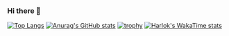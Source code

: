 ### Hi there 👋

<!--
**SmartGecko44/SmartGecko44** is a ✨ _special_ ✨ repository because its `README.md` (this file) appears on your GitHub profile.

Here are some ideas to get you started:

- 🔭 I’m currently working on ...
- 🌱 I’m currently learning ...
- 👯 I’m looking to collaborate on ...
- 🤔 I’m looking for help with ...
- 💬 Ask me about ...
- 📫 How to reach me: ...
- 😄 Pronouns: ...
- ⚡ Fun fact: ...
-->

[![Top Langs](https://github-readme-stats.vercel.app/api/top-langs/?username=smartgecko44&theme=jolly)](https://github.com/anuraghazra/github-readme-stats) [![Anurag's GitHub stats](https://github-readme-stats.vercel.app/api?username=smartgecko44&theme=jolly)](https://github.com/anuraghazra/github-readme-stats)
[![trophy](https://github-profile-trophy.vercel.app/?username=smartgecko44&theme=onedark)](https://github.com/ryo-ma/github-profile-trophy)
[![Harlok's WakaTime stats](https://github-readme-stats.vercel.app/api/wakatime?username=Gecko&layout=compact)](https://github.com/anuraghazra/github-readme-stats)
